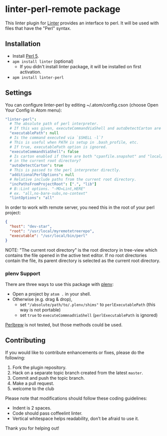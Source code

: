linter-perl-remote package
===================

This linter plugin for [Linter](https://github.com/AtomLinter/Linter) provides an interface to perl.
It will be used with files that have the "Perl" syntax.

## Installation

* Install [Perl 5](http://www.perl.org/).
* `apm install linter` (optional)
  * If you didn't install linter package, it will be installed on first activation.
* `apm install linter-perl`

## Settings

You can configure linter-perl by editing ~/.atom/config.cson (choose Open Your Config in Atom menu):

```coffee
"linter-perl":
  # The absolute path of perl interpreter.
  # If this was given, executeCommandViaShell and autoDetectCarton are ignored.
  "executablePath": null
  # Is the command executed via `$SHELL -l`?
  # This is useful when PATH is setup in .bash_profile, etc.
  # If true, executablePath option is ignored.
  "executeCommandViaShell": false
  # Is carton enabled if there are both "cpanfile.snapshot" and "local/"
  # in the current root directory?
  "autoDetectCarton": true
  # This is passed to the perl interpreter directly.
  "additionalPerlOptions": null
  # Relative include paths from the current root directory.
  "incPathsFromProjectRoot": [".", "lib"]
  # B::Lint options. "-MO=Lint,HERE"
  # ex. "all,no-bare-subs,no-context"
  "lintOptions": "all"
```

In order to work with remote server, you need this in the root of your perl project:

```json
{
  "host": "dev-star",
  "root": "/usr/local/myremotetreerepo",
  "executable": "/usr/local/bin/perl"
}
```

NOTE: "The current root directory" is the root directory in tree-view
which contains the file opened in the active text editor.
If no root directories contain the file, its parent directory is selected
as the current root directory.

### plenv Support

There are three ways to use this package with [plenv](https://github.com/tokuhirom/plenv):

- Open a project by `atom .` in your shell.
- Otherwise (e.g. drag & drop),
  - set `"/absolute/path/to/.plenv/shims"` to `perlExecutablePath` (this way is not portable)
  - set `true` to `executeCommnadViaShell` (`perlExecutablePath` is ignored)

[Perlbrew](http://perlbrew.pl/) is not tested, but those methods could be used.

## Contributing

If you would like to contribute enhancements or fixes, please do the following:

1. Fork the plugin repository.
1. Hack on a separate topic branch created from the latest `master`.
1. Commit and push the topic branch.
1. Make a pull request.
1. welcome to the club

Please note that modifications should follow these coding guidelines:

- Indent is 2 spaces.
- Code should pass coffeelint linter.
- Vertical whitespace helps readability, don’t be afraid to use it.

Thank you for helping out!

